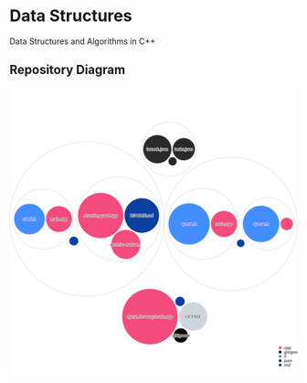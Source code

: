 # Data Structures

Data Structures and Algorithms in C++

## Repository Diagram

![Repo Visualization](./diagram.svg)
